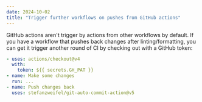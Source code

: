 ```yaml
---
date: 2024-10-02
title: "Trigger further workflows on pushes from GitHub actions"
---
```


GitHub actions aren't trigger by actions from other workflows by default. If you have a workflow that pushes back changes after linting/formatting, you can get it trigger another round of CI by checking out with a GitHub token:

```yaml {3}
- uses: actions/checkout@v4
  with:
    token: ${{ secrets.GH_PAT }}
- name: Make some changes
  run: ...
- name: Push changes back
  uses: stefanzweifel/git-auto-commit-action@v5
```

